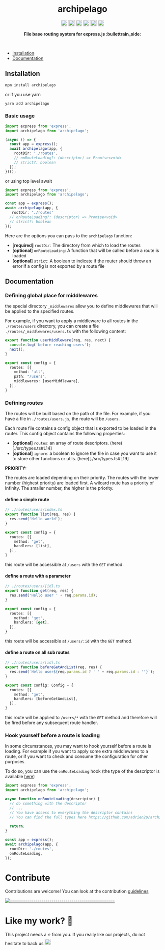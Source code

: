 <h1 align="center">archipelago</h1>

<p align="center">
    <a href="https://github.com/adrien2p/archipelago/graphs/contributors"><img alt="Contributors" src="https://img.shields.io/github/contributors/adrien2p/archipelago.svg" height="20"/></a>
    <a href="https://github.com/adrien2p/archipelago/commits/main"><img alt="Activity" src="https://img.shields.io/github/commit-activity/m/adrien2p/archipelago?style=flat" height="20"/></a>
    <a href="https://github.com/adrien2p/archipelago/issues"><img alt="Issues" src="https://img.shields.io/github/issues/adrien2p/archipelago?style=flat" height="20"/></a>
    <a href="https://github.com/adrien2p/archipelago/blob/main/LICENSE"><img alt="Licence" src="https://img.shields.io/github/license/adrien2p/archipelago?style=flat" height="20"/></a>
    <a href="https://github.com/adrien2p/archipelago/blob/main/CONTRIBUTING.md"><img alt="Contributing" src="https://img.shields.io/badge/PRs-welcome-brightgreen.svg?style=flat" height="20"/></a>
    <a href="https://github.com/sponsors/adrien2p"><img alt="sponsor" src="https://img.shields.io/static/v1?label=Sponsor&message=%E2%9D%A4&logo=GitHub&color=%23fe8e86" height="20"/></a>
</p>    

<p align="center">
  <b>File base routing system for express.js :bullettrain_side:</b></br>
</p>

<br />

- [Installation](#installation)
- [Documentation](#documentation)

## Installation

```bash
npm install archipelago
```

or if you use yarn
    
```bash
yarn add archipelago
```

### Basic usage

```ts
import express from 'express';
import archipelago from 'archipelago';

(async () => {
  const app = express();
  await archipelago(app, {
    rootDir: './routes',
    // onRouteLoading?: (descriptor) => Promise<void>
    // strict?: boolean
  });
})();
```

or using top level await

```ts
import express from 'express';
import archipelago from 'archipelago';

const app = express();
await archipelago(app, {
   rootDir: './routes'
  // onRouteLoading?: (descriptor) => Promise<void>
  // strict?: boolean
});
```

Here are the options you can pass to the `archipelago` function:
- **[required]** `rootDir`: The directory from which to load the routes
- **[optional]** `onRouteLoading`: A function that will be called before a route is loaded
- **[optional]** `strict`: A boolean to indicate if the router should throw an error if a config is not exported by a route file

## Documentation

### Defining global place for middlewares

the special directory `_middlewares` allow you to define middlewares that will be applied to the specified routes.

For example, if you want to apply a middleware to all routes in the `./routes/users` directory, you can create a file
`./routes/_middlewares/users.ts` with the following content:

```ts
export function userMiddleware(req, res, next) {
  console.log('before reaching users');
  next();
}

export const config = {
  routes: [{
    method: 'all',
    path: "/users",
    middlewares: [userMiddleware],
  }],
}
```


### Defining routes

The routes will be built based on the path of the file.
For example, if you have a file in `./routes/users.js`, the route will be `/users`.

Each route file contains a config object that is exported to be loaded in the router.
This config object contains the following properties:
- **[optional]** `routes`: an array of route descriptors. (here)[./src/types.ts#L14]
- **[optional]** `ignore`: a boolean to ignore the file in case you want to use it to store other functions or utils. (here)[./src/types.ts#L19]

**PRIORITY:**

The routes are loaded depending on their priority. The routes with the lower number (highest priority) are loaded first.
A wilcard route has a priority of Infinity. The smaller number, the higher is the priority.

#### define a simple route

```ts
// ./routes/users/index.ts
export function list(req, res) {
  res.send('Hello world');
}

export const config = {
  routes: [{
    method: 'get',
    handlers: [list],
  }],
}
```

this route will be accessible at `/users` with the `GET` method.

#### define a route with a parameter

```ts
// ./routes/users/[id].ts
export function get(req, res) {
  res.send('Hello user ' + req.params.id);
}

export const config = {
  routes: [{
    method: 'get',
    handlers: [get],
  }],
}
```

this route will be accessible at `/users/:id` with the `GET` method.

#### define a route on all sub routes

```ts
// ./routes/users/[id].ts
export function beforeGetAndList(req, res) {
  res.send(`Hello user${req.params.id ? ' ' + req.params.id : ''}`);
}

export const config: Config = {
  routes: [{
    method: 'get',
    handlers: [beforeGetAndList],
  }],
}
```

this route will be applied to `/users/*` with the `GET` method and therefore will be fired before
any subsequent route handler.

### Hook yourself before a route is loading

In some circumstances, you may want to hook yourself before a route is loading.
For example if you want to apply some extra middlewares to a route, or if you want to check
and consume the configuration for other purposes.

To do so, you can use the `onRouteLoading` hook (the type of the descriptor is available [here](./src/types.ts))

```ts
import express from 'express';
import archipelago from 'archipelago';

async function onRouteLoading(descriptor) {
  // do something with the descriptor
  // ...
  // You have access to everything the descriptor contains
  // You can find the full types here https://github.com/adrien2p/archipelago/blob/main/src/types.ts
  
  return;
}

const app = express();
await archipelago(app, {
  rootDir: './routes',
  onRouteLoading,
});
```

# Contribute

Contributions are welcome! You can look at the contribution [guidelines](./CONTRIBUTING.md)

[![-----------------------------------------------------](https://raw.githubusercontent.com/andreasbm/readme/master/assets/lines/cloudy.png)](#like-my-work-heartbeat)

# Like my work? :heartbeat:

This project needs a :star: from you.
If you really like our projects, do not hesitate to back us <a href="https://github.com/sponsors/adrien2p"><img alt="sponsor" src="https://img.shields.io/static/v1?label=Sponsor&message=%E2%9D%A4&logo=GitHub&color=%23fe8e86" height="20"/></a>